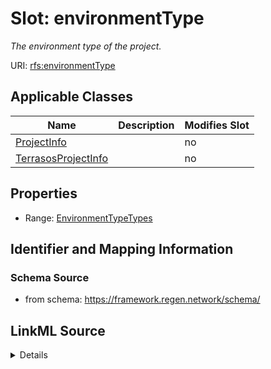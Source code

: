 

# Slot: environmentType


_The environment type of the project._



URI: [rfs:environmentType](https://framework.regen.network/schema/environmentType)



<!-- no inheritance hierarchy -->





## Applicable Classes

| Name | Description | Modifies Slot |
| --- | --- | --- |
| [ProjectInfo](ProjectInfo.md) |  |  no  |
| [TerrasosProjectInfo](TerrasosProjectInfo.md) |  |  no  |







## Properties

* Range: [EnvironmentTypeTypes](EnvironmentTypeTypes.md)





## Identifier and Mapping Information







### Schema Source


* from schema: https://framework.regen.network/schema/




## LinkML Source

<details>
```yaml
name: environmentType
description: The environment type of the project.
from_schema: https://framework.regen.network/schema/
rank: 1000
slot_uri: rfs:environmentType
alias: environmentType
domain_of:
- ProjectInfo
range: EnvironmentTypeTypes

```
</details>